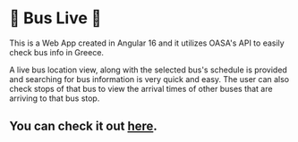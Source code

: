 # 🚌 Bus Live 🚐

This is a Web App created in Angular 16 and it utilizes OASA's API to easily check bus info in Greece.

A live bus location view, along with the selected bus's schedule is provided and searching for bus information is very quick and easy.
The user can also check stops of that bus to view the arrival times of other buses that are arriving to that bus stop.

## You can check it out [here](https://www.google.com).
